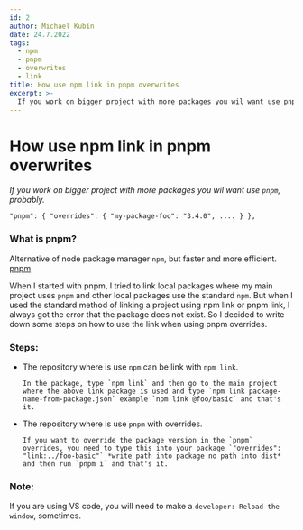 ```yaml
---
id: 2
author: Michael Kubín
date: 24.7.2022
tags:
  - npm
  - pnpm
  - overwrites
  - link
title: How use npm link in pnpm overwrites
excerpt: >-
  If you work on bigger project with more packages you wil want use pnpm, probably.
---
```


# How use npm link in pnpm overwrites

_If you work on bigger project with more packages you wil want use `pnpm`, probably._

`"pnpm": { "overrides": { "my-package-foo": "3.4.0", .... } },`

### What is pnpm?

Alternative of node package manager `npm`, but faster and more efficient. [pnpm](https://github.com/pnpm/pnpm 'pnpm')

When I started with pnpm, I tried to link local packages where my main project uses `pnpm` and other local packages use the standard `npm`. But when I used the standard method of linking a project using npm link or pnpm link, I always got the error that the package does not exist. So I decided to write down some steps on how to use the link when using pnpm overrides.

### Steps:

- The repository where is use `npm` can be link with `npm link`.

      In the package, type `npm link` and then go to the main project where the above link package is used and type `npm link package-name-from-package.json` example `npm link @foo/basic` and that's it.

- The repository where is use `pnpm` with overrides.

      If you want to override the package version in the `pnpm` overrides, you need to type this into your package `"overrides": "link:../foo-basic"` *write path into package no path into dist* and then run `pnpm i` and that's it.

### Note:

If you are using VS code, you will need to make a `developer: Reload the window`, sometimes.
